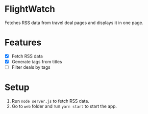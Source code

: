 # FlightWatch
Fetches RSS data from travel deal pages and displays it in one page.

# Features
- [x] Fetch RSS data
- [x] Generate tags from titles
- [ ] Filter deals by tags

# Setup
1. Run `node server.js` to fetch RSS data.
2. Go to `web` folder and run `yarn start` to start the app.
